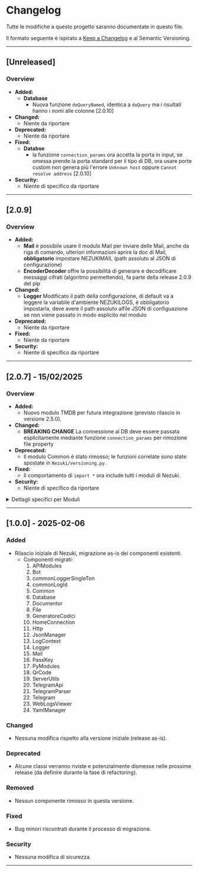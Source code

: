 # Changelog

Tutte le modifiche a questo progetto saranno documentate in questo file.

Il formato seguente è ispirato a [Keep a Changelog](https://keepachangelog.com/en/1.0.0/) e al Semantic Versioning.

---

## [Unreleased]
### Overview
- **Added:**
  - **Database**
    - Nuova funzione `doQueryNamed`, identica a `doQuery` ma i risultati hanno i nomi alle colonne [2.0.10]
- **Changed:**
  - Niente da riportare
- **Deprecated:**
  - Niente da riportare
- **Fixed:**
  - **Databse**
    - la funzione `connection_params` ora accetta la porta in input, se omessa prende la porta standard per il tipo di DB, ora usare porte custom non genera più l'errore `Unknown host` oppure `Cannot resolve address` [2.0.10]
- **Security:**
  - Niente di specifico da riportare


---

## [2.0.9]
### Overview
- **Added:**
  - **Mail** è possibile usare il modulo Mail per inviare delle Mail, anche da riga di comando, ulteriori informazioni aprire la doc di Mail, **obbligatorio** impostare NEZUKIMAIL (path assoluto al JSON di configurazione)
  - **EncoderDecoder** offre la possibilità di generare e decodificare messaggi cifrati (algoritmo permettendo), fa parte della release 2.0.9 del pip
- **Changed:**
  - **Logger** Modificato il path della configurazione, di default va a leggere la variabile d'ambiente NEZUKILOGS, è obbligatorio impostarla, deve avere il path assoluto alfile JSON di configuazione se non viene passato in modo esplicito nel modulo
- **Deprecated:**
  - Niente da riportare
- **Fixed:**
  - Niente da riportare
- **Security:**
  - Niente di specifico da riportare


---

## [2.0.7] - 15/02/2025
### Overview
- **Added:**
  - Nuovo modulo TMDB per futura integrazione (previsto rilascio in versione 2.5.0).
- **Changed:**
  - **BREAKING CHANGE** La connessione al DB deve essere passata esplicitamente mediante funzione `connection_params` per rimozione file property
- **Deprecated:**
  - Il modulo Common è stato rimosso; le funzioni correlate sono state spostate in `Nezuki/versioning.py`.
- **Fixed:**
  - Il comportamento di `import *` ora include tutti i moduli di Nezuki.
- **Security:**
  - Niente di specifico da riportare

<details>
  <summary>Dettagli specifici per Moduli</summary>

### Database
- **Removed:**
  - Dipendenza dal file property; La connessione al DB deve essere passata esplicitamente mediante funzione `connection_params`
  - Dipendenza dall'`env`
  - Dipendenza del logger

</details>

---

## [1.0.0] - 2025-02-06
### Added
- Rilascio iniziale di Nezuki, migrazione as-is dei componenti esistenti.
  - Componenti migrati:
    1. APIModules
    2. Bot
    3. commonLoggerSingleTon
    4. commonLogId
    5. Common
    6. Database
    7. Documentor
    8. File
    9. GeneratoreCodici
    10. HomeConnection
    11. Http
    12. JsonManager
    13. LogContext
    14. Logger
    15. Mail
    16. PassKey
    17. PyModules
    18. QrCode
    19. ServerUtils
    20. TelegramApi
    21. TelegramParser
    22. Telegram
    23. WebLogsViewer
    24. YamlManager

### Changed
- Nessuna modifica rispetto alla versione iniziale (release as-is).

### Deprecated
- Alcune classi verranno riviste e potenzialmente dismesse nelle prossime release (da definire durante la fase di refactoring).

### Removed
- Nessun componente rimosso in questa versione.

### Fixed
- Bug minori riscontrati durante il processo di migrazione.

### Security
- Nessuna modifica di sicurezza.

---
